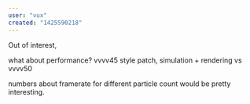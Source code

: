 ```yaml
---
user: "vux"
created: "1425590218"
---
```


Out of interest,

what about performance?
vvvv45 style patch, simulation + rendering vs vvvv50

numbers about framerate for different particle count would be pretty interesting.
